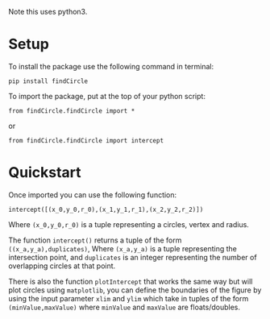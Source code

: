 Note this uses python3.

# Setup
To install the package use the following command in terminal:

    pip install findCircle

To import the package, put at the top of your python script:

    from findCircle.findCircle import *
or

    from findCircle.findCircle import intercept

# Quickstart
Once imported you can use the following function:

    intercept([(x_0,y_0,r_0),(x_1,y_1,r_1),(x_2,y_2,r_2)])

Where `(x_0,y_0,r_0)` is a tuple representing a circles, vertex and radius.

The function `intercept()` returns a tuple of the form `((x_a,y_a),duplicates)`,
Where `(x_a,y_a)` is a tuple representing the intersection point, and `duplicates` is an integer representing the number of overlapping circles at that point.

There is also the function `plotIntercept` that works the same way but will plot circles using `matplotlib`, you can define the boundaries of the figure by using the input parameter `xlim` and `ylim` which take in tuples of the form `(minValue,maxValue)` where `minValue` and `maxValue` are floats/doubles.